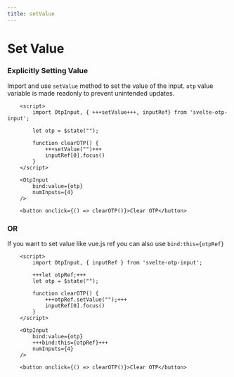 ```yaml
---
title: setValue
---
```


# Set Value

### Explicitly Setting Value
Import and use `setValue` method to set the value of the input. `otp` value variable is made readonly to prevent unintended updates.

```svelte
    <script>
        import OtpInput, { +++setValue+++, inputRef} from 'svelte-otp-input';
    
        let otp = $state("");
    
        function clearOTP() {
            +++setValue("")+++
            inputRef[0].focus()
        }
    </script>
    
    <OtpInput
        bind:value={otp}
        numInputs={4}
    />

    <button onclick={() => clearOTP()}>Clear OTP</button>
```

### OR

If you want to set value like vue.js ref you can also use `bind:this={otpRef}`

```svelte
    <script>
        import OtpInput, { inputRef } from 'svelte-otp-input';
    
        +++let otpRef;+++
        let otp = $state("");
    
        function clearOTP() {
            +++otpRef.setValue("");+++
            inputRef[0].focus()
        }
    </script>
    
    <OtpInput
        bind:value={otp}
        +++bind:this={otpRef}+++
        numInputs={4}
    />
    
    <button onclick={() => clearOTP()}>Clear OTP</button>
```